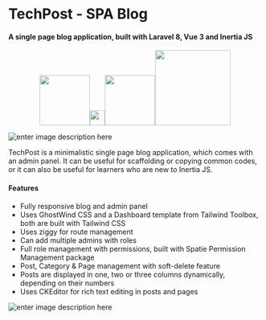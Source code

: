 ﻿# TechPost - SPA Blog
#### A single page blog application, built with Laravel 8, Vue 3 and Inertia JS

<div align="center"><img src="https://raw.githubusercontent.com/laravel/art/master/logo-lockup/5%20SVG/2%20CMYK/1%20Full%20Color/laravel-logolockup-cmyk-red.svg" width="100"><img src="https://camo.githubusercontent.com/c8f91d18976e27123643a926a2588b8d931a0292fd0b6532c3155379e8591629/68747470733a2f2f7675656a732e6f72672f696d616765732f6c6f676f2e706e67" width="30"/><img src="https://camo.githubusercontent.com/76fc893540a16d0acb4967472a5195511ec64fd8d98f377cb00dc8fa73ffb67b/68747470733a2f2f7265666163746f72696e6775692e6e7963332e63646e2e6469676974616c6f6365616e7370616365732e636f6d2f7461696c77696e642d6c6f676f2d737469636b65722e737667" width="100"/><img src="https://raw.githubusercontent.com/inertiajs/inertia/master/.github/LOGO.png" width="150px"/></div>

![enter image description here](https://i.ibb.co/PMdMLyG/Techpost.jpg)

TechPost is a minimalistic single page blog application, which comes with an admin panel. It can be useful for scaffolding or copying common codes, or it can also be useful for learners who are new to Inertia JS.

#### Features

 - Fully responsive blog and admin panel
 - Uses GhostWind CSS and a Dashboard template from Tailwind Toolbox, both are built with Tailwind CSS
 - Uses ziggy for route management
 - Can add multiple admins with roles
 - Full role management with permissions, built with Spatie Permission Management package
 - Post, Category & Page management with soft-delete feature
 - Posts are displayed in one, two or three columns dynamically, depending on their numbers
 - Uses CKEditor for rich text editing in posts and pages

 ![enter image description here](https://i.ibb.co/gRTrHH8/Techpost-admin.jpg)
